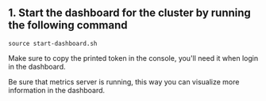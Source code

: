 ## 1. Start the dashboard for the cluster by running the following command
```
source start-dashboard.sh
``` 

Make sure to copy the printed token in the console, you'll need it when login in the dashboard.

Be sure that metrics server is running, this way you can visualize more information in the dashboard.